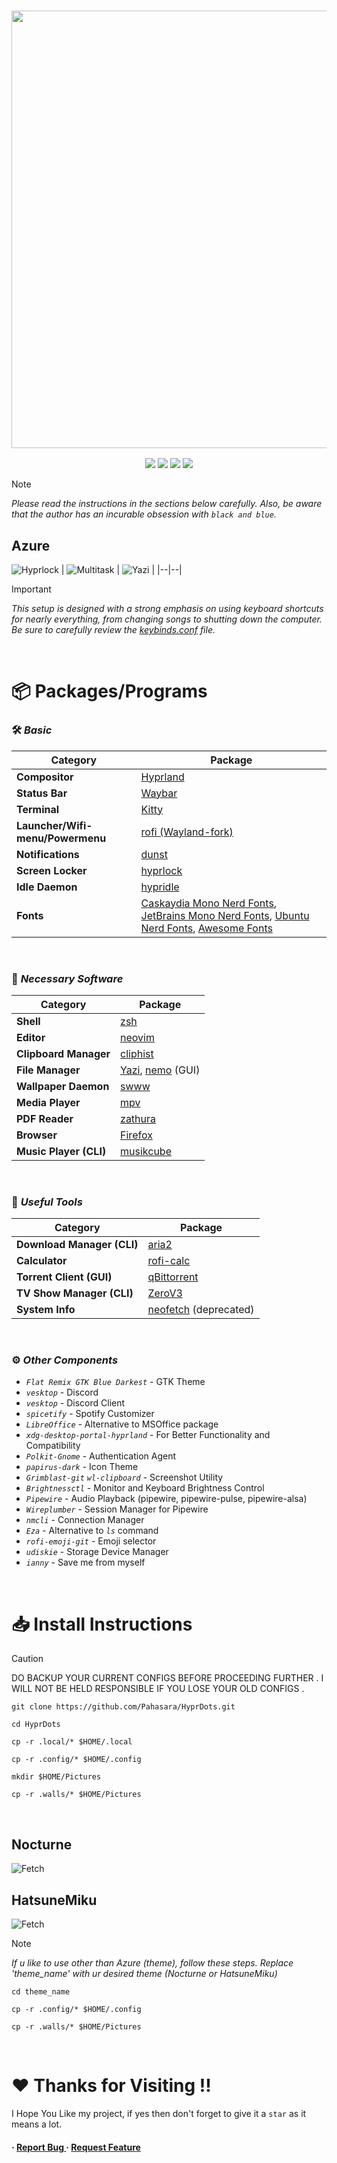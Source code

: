 <h3 align="center">
	<img src="https://github.com/user-attachments/assets/cd622df3-ff30-4df9-8696-2d82e443585b" width="700"/><br/>
</h3>

<p align="center">
    <a href="https://github.com/Pahasara/HyprDots/stargazers"><img src="https://img.shields.io/github/stars/Pahasara/HyprDots?colorA=32302f&colorB=ee5025&style=for-the-badge"></a>
    <a = href="https://hyprland.org">
            <img src="https://img.shields.io/badge/Arch-Hyprland-blue.svg?style=for-the-badge&labelColor=32302f&logo=&logoColor=black&color=258598"></a> 
    <a href="https://github.com/Pahasara/HyprDots/issues"><img src="https://img.shields.io/github/issues/Pahasara/HyprDots?colorA=32302f&colorB=05aa57&style=for-the-badge"></a>
    <a href="https://github.com/Pahasara/HyprDots/blob/main/LICENSE">
        <img src="https://img.shields.io/static/v1.svg?style=for-the-badge&label=License&message=MIT&colorA=32302f&colorB=b16286&logo=unlicense&logoColor=b16286&"/></a> 
</p>

> [!NOTE]
> _Please read the instructions in the sections below carefully._
> _Also, be aware that the author has an incurable obsession with `black and blue`._

## Azure
![Hyprlock](https://github.com/user-attachments/assets/bfec38cb-6b7e-442e-b269-6d9a0d015f0d)
| ![Multitask](https://github.com/user-attachments/assets/d411f77f-120a-4104-b9e3-51c0ac847706) | ![Yazi](https://github.com/user-attachments/assets/9b235f55-8732-4241-b912-6c420691778a) |
|--|--|

> [!IMPORTANT]
> _This setup is designed with a strong emphasis on using keyboard shortcuts for nearly everything, from changing songs to shutting down the computer. Be sure to carefully review the [keybinds.conf](https://github.com/Pahasara/HyprDots/blob/main/.config/hypr/keybinds.conf) file._
<br>

# 📦 Packages/Programs

### 🛠️ _Basic_

| **Category**               | **Package**                                                                                                                                                                     |
| -------------------------- | --------------------------------------------------------------------------------------------------------------------------------------------------------------------------------- |
| **Compositor**              | [Hyprland](https://hyprland.org)                                                                                                                                                |
| **Status Bar**              | [Waybar](https://github.com/Alexays/Waybar)                                                                                                                                     |
| **Terminal**                | [Kitty](https://github.com/kovidgoyal/kitty)                                                                                                                                    |
| **Launcher/Wifi-menu/Powermenu** | [rofi (Wayland-fork)](https://archlinux.org/packages/extra/x86_64/rofi-wayland/)                                                                                                 |
| **Notifications**           | [dunst](https://github.com/dunst-project/dunst)                                                                                                                                 |
| **Screen Locker**           | [hyprlock](https://github.com/hyprwm/hyprlock)                                                                                                                                  |
| **Idle Daemon**             | [hypridle](https://github.com/hyprwm/hypridle)                                                                                                                                  |
| **Fonts**                   | [Caskaydia Mono Nerd Fonts](https://archlinux.org/packages/extra/any/ttf-cascadia-mono-nerd), [JetBrains Mono Nerd Fonts](https://archlinux.org/packages/extra/any/ttf-jetbrains-mono-nerd), [Ubuntu Nerd Fonts](https://archlinux.org/packages/extra/any/ttf-ubuntu-nerd), [Awesome Fonts](https://archlinux.org/packages/extra/any/ttf-font-awesome/) |
<br>

### 🔧 _Necessary Software_

| **Category**                | **Package**                                                                                                                                                                     |
| --------------------------- | -------------------------------------------------------------------------------------------------------------------------------------------------------------------------------- |
| **Shell**                   | [zsh](https://www.zsh.org/)                                                                                                                                                     |
| **Editor**                  | [neovim](https://github.com/neovim/neovim)                                                                                                                                      |
| **Clipboard Manager**        | [cliphist](https://github.com/sentriz/cliphist)                                                                                                                                 |
| **File Manager**             | [Yazi](https://github.com/sxyazi/yazi), [nemo](https://github.com/linuxmint/nemo) (GUI)                                                                                         |
| **Wallpaper Daemon**         | [swww](https://github.com/LGFae/swww)                                                                                                                                           |
| **Media Player**             | [mpv](https://github.com/mpv-player/mpv)                                                                                                                                        |
| **PDF Reader**               | [zathura](https://github.com/pwmt/zathura)                                                                                                                                      |
| **Browser**                  | [Firefox](https://www.mozilla.org/en-US/firefox/linux)                                                                                                                          |
| **Music Player (CLI)**       | [musikcube](https://github.com/clangen/musikcube)                                                                                                                               |
<br>

### 🌟 _Useful Tools_

| **Category**                | **Package**                                                                                                                                                                     |
| --------------------------- | -------------------------------------------------------------------------------------------------------------------------------------------------------------------------------- |
| **Download Manager (CLI)**   | [aria2](https://github.com/aria2/aria2)                                                                                                                                         |
| **Calculator**               | [rofi-calc](https://github.com/svenstaro/rofi-calc)                                                                                                                             |
| **Torrent Client (GUI)**     | [qBittorrent](https://github.com/qbittorrent/qBittorrent)                                                                                                                       |
| **TV Show Manager (CLI)**    | [ZeroV3](https://github.com/Pahasara/ZeroV3)                                                                                                                                    |
| **System Info**              | [neofetch](https://github.com/dylanaraps/neofetch) (deprecated)                                                                                                                              |
<br>

### ⚙️ _Other Components_

- _`Flat Remix GTK Blue Darkest`_ - GTK Theme
- _`vesktop`_ - Discord
- _`vesktop`_ - Discord Client
- _`spicetify`_ - Spotify Customizer
- _`LibreOffice`_ - Alternative to MSOffice package
- _`xdg-desktop-portal-hyprland`_ - For Better Functionality and Compatibility
- _`Polkit-Gnome`_ - Authentication Agent
- _`papirus-dark`_ - Icon Theme
- _`Grimblast-git`_ _`wl-clipboard`_ - Screenshot Utility
- _`Brightnessctl`_ - Monitor and Keyboard Brightness Control
- _`Pipewire`_ - Audio Playback (pipewire, pipewire-pulse, pipewire-alsa)
- _`Wireplumber`_ - Session Manager for Pipewire
- _`nmcli`_ - Connection Manager
- _`Eza`_ - Alternative to _`ls`_ command
- _`rofi-emoji-git`_ - Emoji selector
- _`udiskie`_ - Storage Device Manager
- _`ianny`_ - Save me from myself
<br>

# 📥 Install Instructions

> [!CAUTION] 
> DO BACKUP YOUR CURRENT CONFIGS BEFORE PROCEEDING FURTHER . I WILL NOT BE HELD RESPONSIBLE IF YOU LOSE YOUR OLD CONFIGS .

```
git clone https://github.com/Pahasara/HyprDots.git
```

```
cd HyprDots
```

```
cp -r .local/* $HOME/.local
```

```
cp -r .config/* $HOME/.config
```

```
mkdir $HOME/Pictures
```

```
cp -r .walls/* $HOME/Pictures
```
<br>

## Nocturne
![Fetch](https://github.com/user-attachments/assets/6190c118-322b-4264-89cd-427958286beb)

## HatsuneMiku
![Fetch](https://github.com/user-attachments/assets/47311a00-beec-4445-802c-d22e7455f03b)

> [!NOTE]
> _If u like to use other than Azure (theme), follow these steps. Replace 'theme_name' with ur desired theme (Nocturne or HatsuneMiku)_   

```
cd theme_name
```
```
cp -r .config/* $HOME/.config
```
```
cp -r .walls/* $HOME/Pictures
```
<br>

# ❤️ Thanks for Visiting !!
I Hope You Like my project, if yes then don't forget to give it a `star` as it means a lot.

<h4> <span>· </span> <a href="https://github.com/Pahasara/HyprDots/issues"> Report Bug </a> <span> · </span> <a href="https://github.com/Pahasara/HyprDots/issues"> Request Feature </a> </h4>
